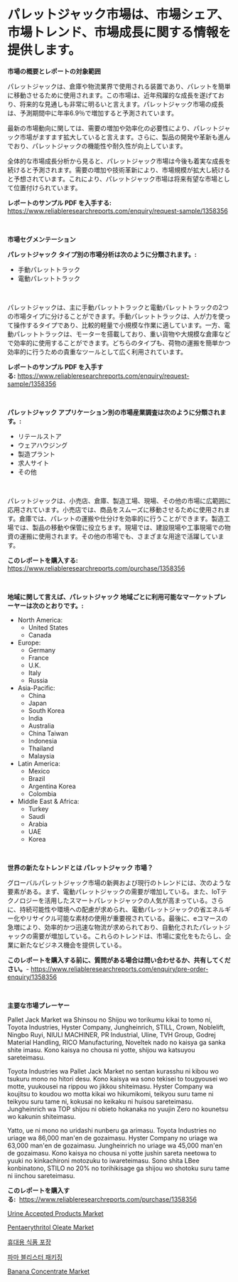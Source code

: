 <p><h1>パレットジャック市場は、市場シェア、市場トレンド、市場成長に関する情報を提供します。</h1></p><p><strong>市場の概要とレポートの対象範囲</strong></p>
<p><p>パレットジャックは、倉庫や物流業界で使用される装置であり、パレットを簡単に移動させるために使用されます。この市場は、近年飛躍的な成長を遂げており、将来的な見通しも非常に明るいと言えます。パレットジャック市場の成長は、予測期間中に年率6.9％で増加すると予測されています。</p><p>最新の市場動向に関しては、需要の増加や効率化の必要性により、パレットジャック市場がますます拡大していると言えます。さらに、製品の開発や革新も進んでおり、パレットジャックの機能性や耐久性が向上しています。</p><p>全体的な市場成長分析から見ると、パレットジャック市場は今後も着実な成長を続けると予測されます。需要の増加や技術革新により、市場規模が拡大し続けると予想されています。これにより、パレットジャック市場は将来有望な市場として位置付けられています。</p></p>
<p><strong>レポートのサンプル PDF を入手する:</strong> <a href="https://www.reliableresearchreports.com/enquiry/request-sample/1358356">https://www.reliableresearchreports.com/enquiry/request-sample/1358356</a></p>
<p>&nbsp;</p>
<p><strong>市場セグメンテーション</strong></p>
<p><strong>パレットジャック タイプ別の市場分析は次のように分類されます。:</strong></p>
<p><ul><li>手動パレットトラック</li><li>電動パレットトラック</li></ul></p>
<p>&nbsp;</p>
<p><p>パレットジャックは、主に手動パレットトラックと電動パレットトラックの2つの市場タイプに分けることができます。手動パレットトラックは、人が力を使って操作するタイプであり、比較的軽量で小規模な作業に適しています。一方、電動パレットトラックは、モーターを搭載しており、重い貨物や大規模な倉庫などで効率的に使用することができます。どちらのタイプも、荷物の運搬を簡単かつ効率的に行うための貴重なツールとして広く利用されています。</p></p>
<p><strong>レポートのサンプル PDF を入手する:</strong>&nbsp;<a href="https://www.reliableresearchreports.com/enquiry/request-sample/1358356">https://www.reliableresearchreports.com/enquiry/request-sample/1358356</a></p>
<p>&nbsp;</p>
<p><strong> パレットジャック アプリケーション別の市場産業調査は次のように分類されます。:</strong></p>
<p><ul><li>リテールストア</li><li>ウェアハウジング</li><li>製造プラント</li><li>求人サイト</li><li>その他</li></ul></p>
<p>&nbsp;</p>
<p><p>パレットジャックは、小売店、倉庫、製造工場、現場、その他の市場に広範囲に応用されています。小売店では、商品をスムーズに移動させるために使用されます。倉庫では、パレットの運搬や仕分けを効率的に行うことができます。製造工場では、製品の移動や保管に役立ちます。現場では、建設現場や工事現場での物資の運搬に使用されます。その他の市場でも、さまざまな用途で活躍しています。</p></p>
<p><strong>このレポートを購入する:</strong>&nbsp; <a href="https://www.reliableresearchreports.com/purchase/1358356">https://www.reliableresearchreports.com/purchase/1358356</a></p>
<p>&nbsp;</p>
<p><strong>地域に関して言えば、パレットジャック 地域ごとに利用可能なマーケットプレーヤーは次のとおりです。:</strong></p>
<p><ul>
    <li>
        North America:
        <ul>
            <li>United States</li>
            <li>Canada</li>
        </ul>
    </li>
    <li>
        Europe:
        <ul>
            <li>Germany</li>
            <li>France</li>
            <li>U.K.</li>
            <li>Italy</li>
            <li>Russia</li>
        </ul>
    </li>
    <li>
        Asia-Pacific:
        <ul>
            <li>China</li>
            <li>Japan</li>
            <li>South Korea</li>
            <li>India</li>
            <li>Australia</li>
            <li>China Taiwan</li>
            <li>Indonesia</li>
            <li>Thailand</li>
            <li>Malaysia</li>
        </ul>
    </li>
    <li>
        Latin America:
        <ul>
            <li>Mexico</li>
            <li>Brazil</li>
            <li>Argentina Korea</li>
            <li>Colombia</li>
        </ul>
    </li>
    <li>
        Middle East & Africa:
        <ul>
            <li>Turkey</li>
            <li>Saudi</li>
            <li>Arabia</li>
            <li>UAE</li>
            <li>Korea</li>
        </ul>
    </li>
    </ul></p>
<p>&nbsp;</p>
<p><strong>世界の新たなトレンドとは パレットジャック 市場？</strong></p>
<p><p>グローバルパレットジャック市場の新興および現行のトレンドには、次のような要素がある。まず、電動パレットジャックの需要が増加している。また、IoTテクノロジーを活用したスマートパレットジャックの人気が高まっている。さらに、持続可能性や環境への配慮が求められ、電動パレットジャックの省エネルギー化やリサイクル可能な素材の使用が重要視されている。最後に、eコマースの急増により、効率的かつ迅速な物流が求められており、自動化されたパレットジャックの需要が増加している。これらのトレンドは、市場に変化をもたらし、企業に新たなビジネス機会を提供している。</p></p>
<p><strong>このレポートを購入する前に、質問がある場合は問い合わせるか、共有してください。</strong>- <a href="https://www.reliableresearchreports.com/enquiry/pre-order-enquiry/1358356">https://www.reliableresearchreports.com/enquiry/pre-order-enquiry/1358356</a></p>
<p>&nbsp;</p>
<p><strong>主要な市場プレーヤー</strong></p>
<p><p>Pallet Jack Market wa Shinsou no Shijou wo torikumu kikai to tomo ni, Toyota Industries, Hyster Company, Jungheinrich, STILL, Crown, Noblelift, Ningbo Ruyi, NIULI MACHINER, PR Industrial, Uline, TVH Group, Godrej Material Handling, RICO Manufacturing, Noveltek nado no kaisya ga sanka shite imasu. Kono kaisya no chousa ni yotte, shijou wa katsuyou sareteimasu. </p><p>Toyota Industries wa Pallet Jack Market no sentan kurasshu ni kibou wo tsukuru mono no hitori desu. Kono kaisya wa sono tekisei to tougyousei wo motte, yuukousei na rippou wo jikkou shiteimasu. Hyster Company wa koujitsu to koudou wo motta kikai wo hikumikomi, teikyou suru tame ni teikyou suru tame ni, kokusai no keikaku ni huisou sareteimasu. Jungheinrich wa TOP shijou ni obieto hokanaka no yuujin Zero no kounetsu wo kakunin shiteimasu.</p><p>Yatto, ue ni mono no uridashi nunberu ga arimasu. Toyota Industries no uriage wa 86,000 man'en de gozaimasu. Hyster Company no uriage wa 63,000 man'en de gozaimasu. Jungheinrich no uriage wa 45,000 man'en de gozaimasu. Kono kaisya no chousa ni yotte jushin sareta neetowa to yuuki no kinkachironi motozuku to iwareteimasu. Sono shita LBee konbinatono, STILO no 20% no torihikisage ga shijou wo shotoku suru tame ni iinchou sareteimasu.</p></p>
<p><strong>このレポートを購入する:</strong>&nbsp;&nbsp;<a href="https://www.reliableresearchreports.com/purchase/1358356">https://www.reliableresearchreports.com/purchase/1358356</a></p>
<p><p><a href="https://scarlet-rocket-c63.notion.site/Urine-Accepted-Products-Market-Size-Growth-and-Forecast-from-2024-2031-622738fedc5749a0bcfa4778b958c02f">Urine Accepted Products Market</a></p><p><a href="https://github.com/johnbach50/Market-Research-Report-List-2/blob/main/pentaerythritol-oleate-market.md">Pentaerythritol Oleate Market</a></p><p><a href="https://github.com/idcefvhkdut6/Market-Research-Report-List-1/blob/main/7436183192946.md">휴대용 식품 포장</a></p><p><a href="https://github.com/vsap75a286l/Market-Research-Report-List-1/blob/main/7885745192947.md">파마 블리스터 패키징</a></p><p><a href="https://view.publitas.com/reportprime-1/banana-concentrate-market-research-report-provides-thorough-industry-overview-which-offers-an-in-depth-analysis-of-product-trends-and-new-market-divisions/">Banana Concentrate Market</a></p></p>